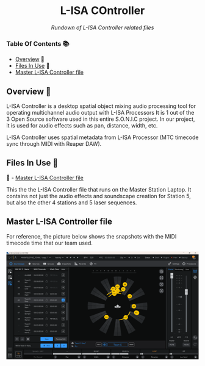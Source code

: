 <h1 align="center">
L-ISA COntroller
</h1>

<p align="center">
  <i align="center">
  Rundown of L-ISA Controller related files
  </i>
</p>

### Table Of Contents 📚

- [Overview](#overview) 📃
- [Files In Use](#files-in-use) 📂
- [Master L-ISA Controller file](#Master-Controller)

## <a id="overview"> Overview 📃</a>

L-ISA Controller is a desktop spatial object mixing audio processing tool for operating multichannel audio output with L-ISA Processors
It is 1 out of the 3 Open Source software used in this entire S.O.N.I.C project.
In our project, it is used for audio effects such as pan, distance, width, etc.

L-ISA Controller uses spatial metadata from L-ISA Processor (MTC timecode sync through MIDI with Reaper DAW).

## <a id="files-in-use"> Files In Use 📂</a>

📄 - [Master L-ISA Controller file](https://github.com/uselesskcid/EGL314-Project-S.O.N.I.C-Team-C-POC/tree/main/MVP/L-ISA_Controller/MAINFILE_POC_FINAL.lisa)

This the the L-ISA Controller file that runs on the Master Station Laptop. It contains not just the audio effects and soundscape creation for Station 5, but also the other 4 stations and 5 laser sequences.

## <a id="Master-Controller"> Master L-ISA Controller file </a>

For reference, the picture below shows the snapshots with the MIDI timecode time that our team used.

![](Assets/TeamC_L-ISA_Controller.png)

